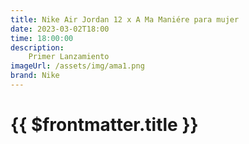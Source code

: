 ```yaml
---
title: Nike Air Jordan 12 x A Ma Maniére para mujer
date: 2023-03-02T18:00
time: 18:00:00
description:
    Primer Lanzamiento
imageUrl: /assets/img/ama1.png
brand: Nike
---
```


 # {{ $frontmatter.title }}

<ListaLanzamientos />

